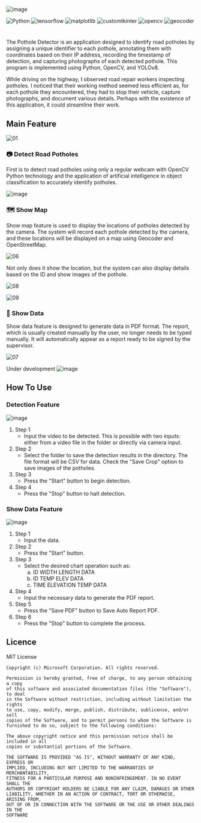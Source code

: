 ![image](https://github.com/user-attachments/assets/04836622-94b3-4d73-ad3c-c83462d5f897)

![Python](https://img.shields.io/badge/powered%20by-Python%203.11-yellow)
![tensorflow](https://img.shields.io/badge/powered%20by-torch%202.0.1-orange)
![matplotlib](https://img.shields.io/badge/powered%20by-matplotlib%203.7.2-violet)
![customtkinter](https://img.shields.io/badge/powered%20by-customtkinter%205.2.0-lightblue)
![opencv](https://img.shields.io/badge/powered%20by-opencv_python%204.8.0.76-lightgreen)
![geocoder](https://img.shields.io/badge/powered%20by-geocoder%201.38.1-lightpink)
#

The Pothole Detector is an application designed to identify road potholes by assigning a unique identifier to each pothole, annotating them with coordinates based on their IP address, recording the timestamp of detection, and capturing photographs of each detected pothole. This program is implemented using Python, OpenCV, and YOLOv8.

While driving on the highway, I observed road repair workers inspecting potholes. I noticed that their working method seemed less efficient as, for each pothole they encountered, they had to stop their vehicle, capture photographs, and document various details. Perhaps with the existence of this application, it could streamline their work.

## Main Feature 
![01](https://github.com/user-attachments/assets/e81bc3d8-d375-446b-9970-dca47c801314)

### 📷 Detect Road Potholes
First is to detect road potholes using only a regular webcam with OpenCV Python technology and the application of artificial intelligence in object classification to accurately identify potholes.

![image](https://github.com/user-attachments/assets/a0b8ea28-895a-47f1-a054-bd851b6d81b1)


### 🗺️ Show Map
Show map feature is used to display the locations of potholes detected by the camera. The system will record each pothole detected by the camera, and these locations will be displayed on a map using Geocoder and OpenStreetMap.

![06](https://github.com/user-attachments/assets/3f89c11e-d191-4e5a-aa8f-7418f68b29a3)

Not only does it show the location, but the system can also display details based on the ID and show images of the pothole.

![08](https://github.com/user-attachments/assets/8d31ce3c-0bd5-4137-928a-6028d36d09ff) 

![09](https://github.com/user-attachments/assets/46147b42-4b72-4340-bc37-0abe740b27da)


### 📃 Show Data
Show data feature is designed to generate data in PDF format. The report, which is usually created manually by the user, no longer needs to be typed manually. It will automatically appear as a report ready to be signed by the supervisor.

![07](https://github.com/user-attachments/assets/0085ce49-21e7-40f3-b5a6-856a72bee3ae)

Under development
![image](https://github.com/user-attachments/assets/a8ed466c-467f-47e6-813d-986a13a63ef1)

## How To Use 

### Detection Feature

![image](https://github.com/user-attachments/assets/53977618-ea0b-4277-9256-86a66c1b61c1)

<ol>
  <li>Step 1
    <ul>
      <li>Input the video to be detected. This is possible with two inputs: either from a video file in the folder or directly via camera input.</li>
    </ul>
  </li>
  <li>Step 2
    <ul>
      <li>Select the folder to save the detection results in the directory. The file format will be CSV for data. Check the "Save Crop" option to save images of the potholes.</li>
    </ul>
  </li>
  <li>Step 3
    <ul>
      <li>Press the "Start" button to begin detection.</li>
    </ul>
  </li>
  <li>Step 4
    <ul>
      <li>Press the "Stop" button to halt detection.</li>
    </ul>
  </li>
</ol>

### Show Data Feature

![image](https://github.com/user-attachments/assets/837b8e54-5bcb-45ab-ab4c-ac190d99e90f)


<ol>
  <li>Step 1
    <ul>
      <li>Input the data.</li>
    </ul>
  </li>
  <li>Step 2
    <ul>
      <li>Press the "Start" button.</li>
    </ul>
  </li>
  <li>Step 3
    <ul>
      <li>Select the desired chart operation such as:
        <ol type="a">
          <li>ID WIDTH LENGTH DATA</li>
          <li>ID TEMP ELEV DATA</li>
          <li>TIME ELEVATION TEMP DATA</li>
        </ol>
      </li>
    </ul>
  </li>
  <li>Step 4
    <ul>
      <li>Input the necessary data to generate the PDF report.</li>
    </ul>
  </li>
  <li>Step 5
    <ul>
      <li>Press the "Save PDF" button to Save Auto Report PDF.</li>
    </ul>
  </li>

  <li>Step 6
    <ul>
      <li>Press the "Stop" button to complete the process.</li>
    </ul>
  </li>
</ol>

## Licence
 MIT License

    Copyright (c) Microsoft Corporation. All rights reserved.

    Permission is hereby granted, free of charge, to any person obtaining a copy
    of this software and associated documentation files (the "Software"), to deal
    in the Software without restriction, including without limitation the rights
    to use, copy, modify, merge, publish, distribute, sublicense, and/or sell
    copies of the Software, and to permit persons to whom the Software is
    furnished to do so, subject to the following conditions:

    The above copyright notice and this permission notice shall be included in all
    copies or substantial portions of the Software.

    THE SOFTWARE IS PROVIDED "AS IS", WITHOUT WARRANTY OF ANY KIND, EXPRESS OR
    IMPLIED, INCLUDING BUT NOT LIMITED TO THE WARRANTIES OF MERCHANTABILITY,
    FITNESS FOR A PARTICULAR PURPOSE AND NONINFRINGEMENT. IN NO EVENT SHALL THE
    AUTHORS OR COPYRIGHT HOLDERS BE LIABLE FOR ANY CLAIM, DAMAGES OR OTHER
    LIABILITY, WHETHER IN AN ACTION OF CONTRACT, TORT OR OTHERWISE, ARISING FROM,
    OUT OF OR IN CONNECTION WITH THE SOFTWARE OR THE USE OR OTHER DEALINGS IN THE
    SOFTWARE






